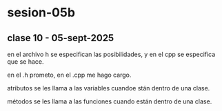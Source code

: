 # sesion-05b

## clase 10 - 05-sept-2025

en el archivo h se especifican las posibilidades, y en el cpp se especifica que se hace.

en el .h prometo, en el .cpp me hago cargo.

atributos se les llama a las variables cuandoe stán dentro de una clase.

métodos se les llama a las funciones cuando están dentro de una clase.

